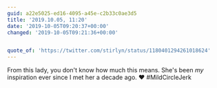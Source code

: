 ```yaml
---
guid: a22e5025-ed16-4095-a45e-c2b33c0ae3d5
title: '2019.10.05, 11:20'
date: '2019-10-05T09:20:37+00:00'
changed: '2019-10-05T09:21:36+00:00'


quote_of: 'https://twitter.com/stirlyn/status/1180401294261018624'
---
```


From this lady, you don't know how much this means. She's been *my* inspiration ever since I met her a decade ago. ❤️ #MildCircleJerk
